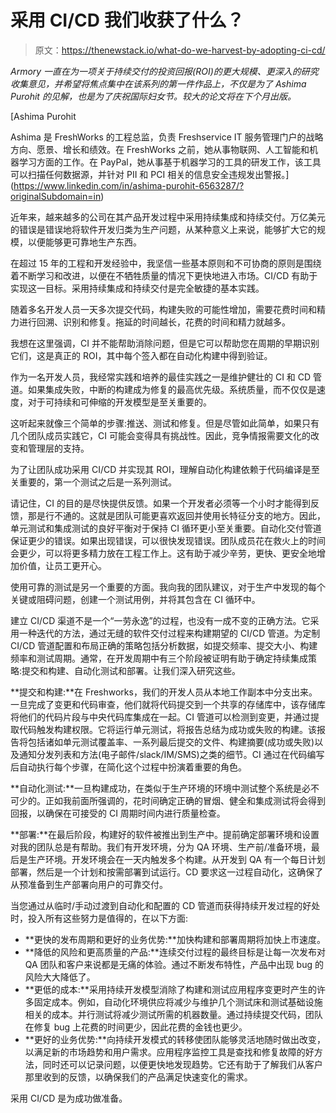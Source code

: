 # 采用 CI/CD 我们收获了什么？

> 原文：<https://thenewstack.io/what-do-we-harvest-by-adopting-ci-cd/>

*Armory 一直在为一项关于持续交付的投资回报(ROI)的更大规模、更深入的研究收集意见，并希望将焦点集中在该系列的第一件作品上，不仅是为了 Ashima Purohit 的见解，也是为了庆祝国际妇女节。较大的论文将在下个月出版。*

 [Ashima Purohit

Ashima 是 FreshWorks 的工程总监，负责 Freshservice IT 服务管理门户的战略方向、愿景、增长和绩效。在 FreshWorks 之前，她从事物联网、人工智能和机器学习方面的工作。在 PayPal，她从事基于机器学习的工具的研发工作，该工具可以扫描任何数据源，并针对 PII 和 PCI 相关的信息安全违规发出警报。](https://www.linkedin.com/in/ashima-purohit-6563287/?originalSubdomain=in) 

近年来，越来越多的公司在其产品开发过程中采用持续集成和持续交付。万亿美元的错误是错误地将软件开发归类为生产问题，从某种意义上来说，能够扩大它的规模，以便能够更可靠地生产东西。

在超过 15 年的工程和开发经验中，我坚信一些基本原则和不可协商的原则是围绕着不断学习和改进，以便在不牺牲质量的情况下更快地进入市场。CI/CD 有助于实现这一目标。采用持续集成和持续交付是完全敏捷的基本实践。

随着多名开发人员一天多次提交代码，构建失败的可能性增加，需要花费时间和精力进行回溯、识别和修复。拖延的时间越长，花费的时间和精力就越多。

我想在这里强调，CI 并不能帮助消除问题，但是它可以帮助您在周期的早期识别它们，这是真正的 ROI，其中每个签入都在自动化构建中得到验证。

作为一名开发人员，我经常实践和培养的最佳实践之一是维护健壮的 CI 和 CD 管道。如果集成失败，中断的构建成为修复的最高优先级。系统质量，而不仅仅是速度，对于可持续和可伸缩的开发模型是至关重要的。

这听起来就像三个简单的步骤:推送、测试和修复。但是尽管如此简单，如果只有几个团队成员实践它，CI 可能会变得具有挑战性。因此，竞争情报需要文化的改变和管理层的支持。

为了让团队成功采用 CI/CD 并实现其 ROI，理解自动化构建依赖于代码编译是至关重要的，第一个测试之后是一系列测试。

请记住，CI 的目的是尽快提供反馈。如果一个开发者必须等一个小时才能得到反馈，那是行不通的。这就是团队可能更喜欢返回并使用长特征分支的地方。因此，单元测试和集成测试的良好平衡对于保持 CI 循环更小至关重要。自动化交付管道保证更少的错误。如果出现错误，可以很快发现错误。团队成员花在救火上的时间会更少，可以将更多精力放在工程工作上。这有助于减少辛劳，更快、更安全地增加价值，让员工更开心。

使用可靠的测试是另一个重要的方面。我向我的团队建议，对于生产中发现的每个关键或阻碍问题，创建一个测试用例，并将其包含在 CI 循环中。

建立 CI/CD 渠道不是一个“一劳永逸”的过程，也没有一成不变的正确方法。它采用一种迭代的方法，通过无缝的软件交付过程来构建期望的 CI/CD 管道。为定制 CI/CD 管道配置和布局正确的策略包括分析数据，如提交频率、提交大小、构建频率和测试周期。通常，在开发周期中有三个阶段被证明有助于确定持续集成策略:提交和构建、自动化测试和部署。让我们深入研究这些。

**提交和构建:**在 Freshworks，我们的开发人员从本地工作副本中分支出来。一旦完成了变更和代码审查，他们就将代码提交到一个共享的存储库中，该存储库将他们的代码片段与中央代码库集成在一起。CI 管道可以检测到变更，并通过提取代码触发构建权限。它将运行单元测试，将报告总结为成功或失败的构建。该报告将包括诸如单元测试覆盖率、一系列最后提交的文件、构建摘要(成功或失败)以及通知分发列表和方法(电子邮件/slack/IM/SMS)之类的细节。CI 通过在代码编写后自动执行每个步骤，在简化这个过程中扮演着重要的角色。

**自动化测试:**一旦构建成功，在类似于生产环境的环境中测试整个系统是必不可少的。正如我前面所强调的，花时间确定正确的冒烟、健全和集成测试将会得到回报，以确保在可接受的 CI 周期时间内进行质量检查。

**部署:**在最后阶段，构建好的软件被推出到生产中。提前确定部署环境和设置对我的团队总是有帮助。我们有开发环境，分为 QA 环境、生产前/准备环境，最后是生产环境。开发环境会在一天内触发多个构建。从开发到 QA 有一个每日计划部署，然后是一个计划和按需部署到试运行。CD 要求这一过程自动化，这确保了从预准备到生产部署向用户的可靠交付。

当您通过从临时/手动过渡到自动化和配置的 CD 管道而获得持续开发过程的好处时，投入所有这些努力是值得的，在以下方面:

*   **更快的发布周期和更好的业务优势:**加快构建和部署周期将加快上市速度。
*   **降低的风险和更高质量的产品:**连续交付过程的最终目标是让每一次发布对 QA 团队和客户来说都是无痛的体验。通过不断发布特性，产品中出现 bug 的风险大大降低了。
*   **更低的成本:**采用持续开发模型消除了构建和测试应用程序变更时产生的许多固定成本。例如，自动化环境供应将减少与维护几个测试床和测试基础设施相关的成本。并行测试将减少测试所需的机器数量。通过持续提交代码，团队在修复 bug 上花费的时间更少，因此花费的金钱也更少。
*   **更好的业务优势:**向持续开发模式的转移使团队能够灵活地随时做出改变，以满足新的市场趋势和用户需求。应用程序监控工具是查找和修复故障的好方法，同时还可以记录问题，以便更快地发现趋势。它还有助于了解我们从客户那里收到的反馈，以确保我们的产品满足快速变化的需求。

采用 CI/CD 是为成功做准备。

<svg xmlns:xlink="http://www.w3.org/1999/xlink" viewBox="0 0 68 31" version="1.1"><title>Group</title> <desc>Created with Sketch.</desc></svg>